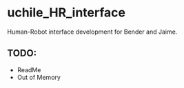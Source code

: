 # uchile_HR_interface
Human-Robot interface development for Bender and Jaime.
## TODO: 
- ReadMe
- Out of Memory
